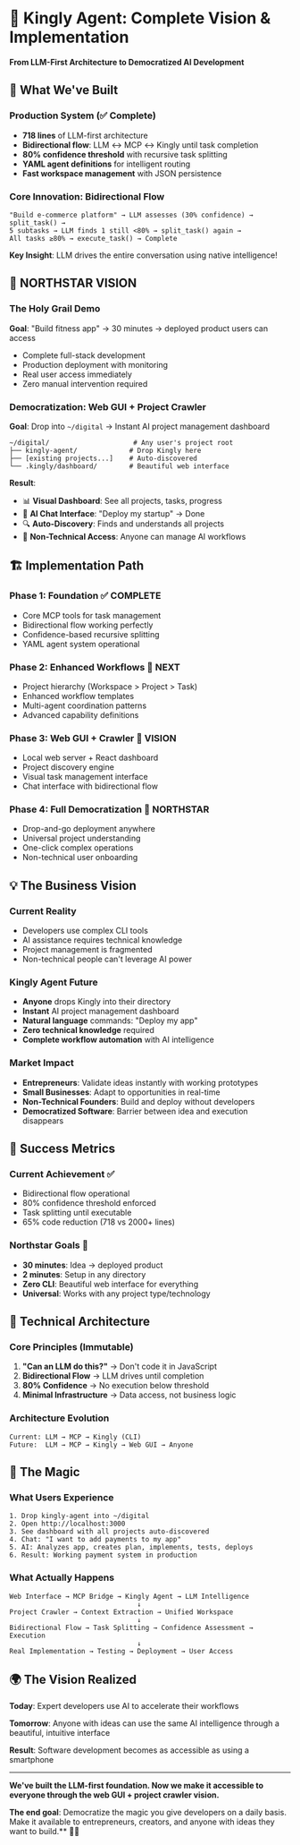 # 🚀 Kingly Agent: Complete Vision & Implementation

**From LLM-First Architecture to Democratized AI Development**

## 🎯 **What We've Built**

### **Production System (✅ Complete)**
- **718 lines** of LLM-first architecture
- **Bidirectional flow**: LLM ↔ MCP ↔ Kingly until task completion
- **80% confidence threshold** with recursive task splitting  
- **YAML agent definitions** for intelligent routing
- **Fast workspace management** with JSON persistence

### **Core Innovation: Bidirectional Flow**
```
"Build e-commerce platform" → LLM assesses (30% confidence) → split_task() → 
5 subtasks → LLM finds 1 still <80% → split_task() again → 
All tasks ≥80% → execute_task() → Complete
```

**Key Insight**: LLM drives the entire conversation using native intelligence!

## 🌟 **NORTHSTAR VISION**

### **The Holy Grail Demo**
**Goal**: "Build fitness app" → 30 minutes → deployed product users can access
- Complete full-stack development
- Production deployment with monitoring
- Real user access immediately
- Zero manual intervention required

### **Democratization: Web GUI + Project Crawler**
**Goal**: Drop into `~/digital` → Instant AI project management dashboard

```
~/digital/                     # Any user's project root
├── kingly-agent/             # Drop Kingly here
├── [existing projects...]    # Auto-discovered
└── .kingly/dashboard/        # Beautiful web interface
```

**Result**: 
- 📊 **Visual Dashboard**: See all projects, tasks, progress
- 🤖 **AI Chat Interface**: "Deploy my startup" → Done
- 🔍 **Auto-Discovery**: Finds and understands all projects
- 👥 **Non-Technical Access**: Anyone can manage AI workflows

## 🏗️ **Implementation Path**

### **Phase 1: Foundation** ✅ **COMPLETE**
- Core MCP tools for task management
- Bidirectional flow working perfectly
- Confidence-based recursive splitting
- YAML agent system operational

### **Phase 2: Enhanced Workflows** 🔄 **NEXT**
- Project hierarchy (Workspace > Project > Task)
- Enhanced workflow templates  
- Multi-agent coordination patterns
- Advanced capability definitions

### **Phase 3: Web GUI + Crawler** 🚀 **VISION**
- Local web server + React dashboard
- Project discovery engine
- Visual task management interface
- Chat interface with bidirectional flow

### **Phase 4: Full Democratization** 🌟 **NORTHSTAR**
- Drop-and-go deployment anywhere
- Universal project understanding
- One-click complex operations
- Non-technical user onboarding

## 💡 **The Business Vision**

### **Current Reality**
- Developers use complex CLI tools
- AI assistance requires technical knowledge  
- Project management is fragmented
- Non-technical people can't leverage AI power

### **Kingly Agent Future**
- **Anyone** drops Kingly into their directory
- **Instant** AI project management dashboard
- **Natural language** commands: "Deploy my app"
- **Zero technical knowledge** required
- **Complete workflow automation** with AI intelligence

### **Market Impact**
- **Entrepreneurs**: Validate ideas instantly with working prototypes
- **Small Businesses**: Adapt to opportunities in real-time
- **Non-Technical Founders**: Build and deploy without developers
- **Democratized Software**: Barrier between idea and execution disappears

## 🎯 **Success Metrics**

### **Current Achievement** ✅
- Bidirectional flow operational
- 80% confidence threshold enforced  
- Task splitting until executable
- 65% code reduction (718 vs 2000+ lines)

### **Northstar Goals** 🎯
- **30 minutes**: Idea → deployed product
- **2 minutes**: Setup in any directory
- **Zero CLI**: Beautiful web interface for everything
- **Universal**: Works with any project type/technology

## 🔧 **Technical Architecture**

### **Core Principles (Immutable)**
1. **"Can an LLM do this?"** → Don't code it in JavaScript
2. **Bidirectional Flow** → LLM drives until completion
3. **80% Confidence** → No execution below threshold
4. **Minimal Infrastructure** → Data access, not business logic

### **Architecture Evolution**
```
Current: LLM → MCP → Kingly (CLI)
Future:  LLM → MCP → Kingly → Web GUI → Anyone
```

## 🎪 **The Magic**

### **What Users Experience**
```
1. Drop kingly-agent into ~/digital
2. Open http://localhost:3000  
3. See dashboard with all projects auto-discovered
4. Chat: "I want to add payments to my app"
5. AI: Analyzes app, creates plan, implements, tests, deploys
6. Result: Working payment system in production
```

### **What Actually Happens**
```
Web Interface → MCP Bridge → Kingly Agent → LLM Intelligence
                                ↓
Project Crawler → Context Extraction → Unified Workspace
                                ↓  
Bidirectional Flow → Task Splitting → Confidence Assessment → Execution
                                ↓
Real Implementation → Testing → Deployment → User Access
```

## 🌍 **The Vision Realized**

**Today**: Expert developers use AI to accelerate their workflows

**Tomorrow**: Anyone with ideas can use the same AI intelligence through a beautiful, intuitive interface

**Result**: Software development becomes as accessible as using a smartphone

---

**We've built the LLM-first foundation. Now we make it accessible to everyone through the web GUI + project crawler vision.** 

**The end goal**: Democratize the magic you give developers on a daily basis. Make it available to entrepreneurs, creators, and anyone with ideas they want to build.** 🚀✨